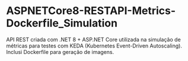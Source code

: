 # ASPNETCore8-RESTAPI-Metrics-Dockerfile_Simulation
API REST criada com .NET 8 + ASP.NET Core utilizada na simulação de métricas para testes com KEDA (Kubernetes Event-Driven Autoscaling). Inclusi Dockerfile para geração de imagens.
